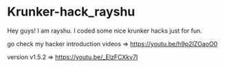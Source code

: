 # Krunker-hack_rayshu
Hey guys!
I am rayshu. I coded some nice krunker hacks just for fun.

go check my hacker introduction videos => https://youtu.be/h9p2IZOaoO0

version v1.5.2 => https://youtu.be/_ElzFCXkv7I
